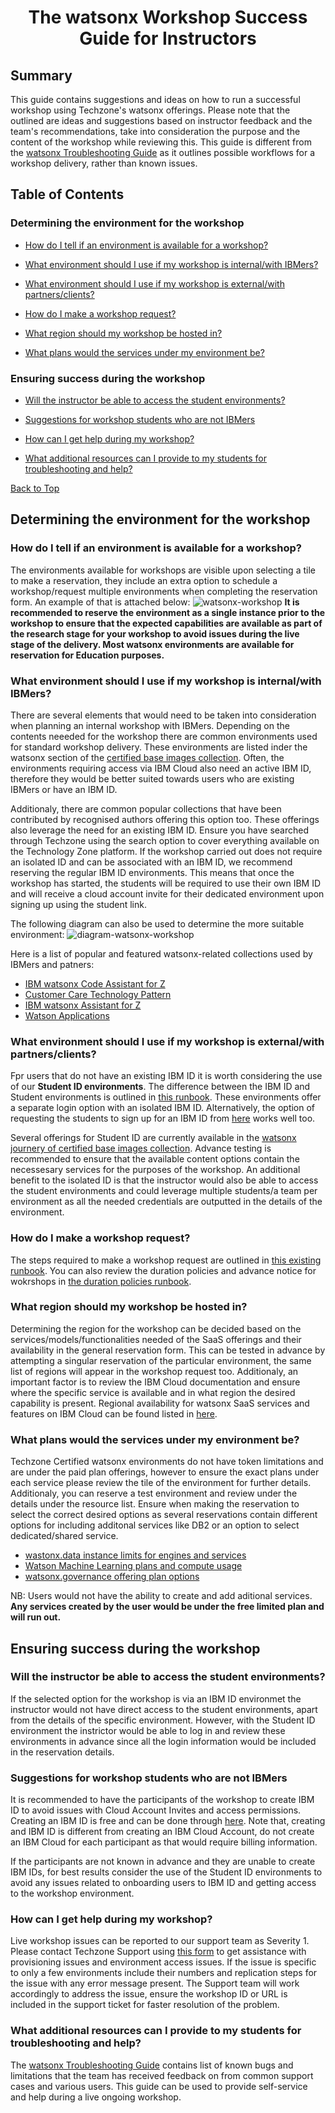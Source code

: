 <h1 align="center">The watsonx Workshop Success Guide for Instructors</h1>


## Summary
This guide contains suggestions and ideas on how to run a successful workshop using Techzone's watsonx offerings. Please note that the outlined are ideas and suggestions based on instructor feedback and the team's recommendations, take into consideration the purpose and the content of the workshop while reviewing this. This guide is different from the [watsonx Troubleshooting Guide](https://github.com/IBM/itz-support-public/blob/main/IBM-Technology-Zone/IBM-Technology-Zone-Runbooks/watsonx_troubleshooting_guide.md#watsonx-troubleshooting-guide) as it outlines possible workflows for a workshop delivery, rather than known issues.


## Table of Contents


### Determining the environment for the workshop
  * [How do I tell if an environment is available for a workshop?]()

  * [What environment should I use if my workshop is internal/with IBMers?]()

  * [What environment should I use if my workshop is external/with partners/clients?]()

  * [How do I make a workshop request?]()

  * [What region should my workshop be hosted in?]()

  * [What plans would the services under my environment be?]()


### Ensuring success during the workshop
              
   * [Will the instructor be able to access the student environments?]()

   * [Suggestions for workshop students who are not IBMers]()

   * [How can I get help during my workshop?]()

   * [What additional resources can I provide to my students for troubleshooting and help?]()


[Back to Top](https://github.com/IBM/itz-support-public/blob/main/IBM-Technology-Zone/IBM-Technology-Zone-Runbooks/watsonx_troubleshooting_guide.md#watsonx-troubleshooting-guide)


## Determining the environment for the workshop


### How do I tell if an environment is available for a workshop?
The environments available for workshops are visible upon selecting a tile to make a reservation, they include an extra option to schedule a workshop/request multiple environments when completing the reservation form. An example of that is attached below:
![watsonx-workshop](https://github.com/IBM/itz-support-public/blob/main/IBM-Technology-Zone/IBM-Technology-Zone-Runbooks/Images/watsonx-workshop.png)
**It is recommended to reserve the environment as a single instance prior to the workshop to ensure that the expected capabilities are available as part of the research stage for your workshop to avoid issues during the live stage of the delivery. Most watsonx environments are available for reservation for Education purposes.**


### What environment should I use if my workshop is internal/with IBMers?
There are several elements that would need to be taken into consideration when planning an internal workshop with IBMers. Depending on the contents neeeded for the workshop there are common environments used for standard workshop delivery. These environments are listed inder the watsonx section of the [certified base images collection](https://techzone.ibm.com/collection/tech-zone-certified-base-images/journey-watsonx). Often, the environments requiring access via IBM Cloud also need an active IBM ID, therefore they would be better suited towards users who are existing IBMers or have an IBM ID.


Additionaly, there are common popular collections that have been contributed by recognised authors offering this option too. These offerings also leverage the need for an existing IBM ID. Ensure you have searched through Techzone using the search option to cover everything available on the Technology Zone platform. If the workshop carried out does not require an isolated ID and can be associated with an IBM ID, we recommend reserving the regular IBM ID environments. This means that once the workshop has started, the students will be required to use their own IBM ID and will receive a cloud account invite for their dedicated environment upon signing up using the student link.

The following diagram can also be used to determine the more suitable environment:
![diagram-watsonx-workshop](https://github.com/IBM/itz-support-public/blob/main/IBM-Technology-Zone/IBM-Technology-Zone-Runbooks/Images/diagram-flow-workshops-watsonx.png)

Here is a list of popular and featured watsonx-related collections used by IBMers and patners:
* [IBM watsonx Code Assistant for Z](https://techzone.ibm.com/collection/653fee8bf2cbbb0017e126de)
* [Customer Care Technology Pattern](https://techzone.ibm.com/collection/643873efb9514600170ce650)
* [IBM watsonx Assistant for Z](https://techzone.ibm.com/collection/6633e75d979046001eea2b77)
* [Watson Applications](https://techzone.ibm.com/collection/6633e75d979046001eea2b77)


### What environment should I use if my workshop is external/with partners/clients?
Fpr users that do not have an existing IBM ID it is worth considering the use of our **Student ID environments**. The difference between the IBM ID and Student environments is outlined in [this runbook](https://github.com/IBM/itz-support-public/blob/main/IBM-Technology-Zone/IBM-Technology-Zone-Runbooks/watsonx_troubleshooting_guide.md#what-is-student-id-environment). These environments offer a separate login option with an isolated IBM ID. Alternatively, the option of requesting the students to sign up for an IBM ID from [here](https://www.ibm.com/account/reg/us-en/signup?formid=urx-19776) works well too. 


Several offerings for Student ID are currently available in the [watsonx journery of certified base images collection](https://techzone.ibm.com/collection/tech-zone-certified-base-images/journey-watsonx). Advance testing is recommended to ensure that the available content options contain the necessesary services for the purposes of the workshop. An additional benefit to the isolated ID is that the instructor would also be able to access the student environments and could leverage multiple students/a team per environment as all the needed credentials are outputted in the details of the environment.


### How do I make a workshop request?
The steps required to make a workshop request are outlined in [this existing runbook](https://github.com/IBM/itz-support-public/blob/main/IBM-Technology-Zone/IBM-Technology-Zone-Runbooks/How-to-schedule-a-hosted-workshop.md). You can also review the duration policies and advance notice for wokrshops in [the duration policies runbook](https://github.com/IBM/itz-support-public/blob/main/IBM-Technology-Zone/IBM-Technology-Zone-Runbooks/reservation-duration-policy.md#workshop-manager-policies).


### What region should my workshop be hosted in?
Determining the region for the workshop can be decided based on the services/models/functionalities needed of the SaaS offerings and their availability in the general reservation form. This can be tested in advance by attempting a singular reservation of the particular environment, the same list of regions will appear in the workshop request too. Additionaly, an important factor is to review the IBM Cloud documentation and ensure where the specific service is available and in what region the desired capability is present. Regional availability for watsonx SaaS services and features on IBM Cloud can be found listed in [here](https://www.ibm.com/docs/en/watsonx/saas?topic=integrations-regional-availability-cloud).


### What plans would the services under my environment be?
Techzone Certified watsonx environments do not have token limitations and are under the paid plan offerings, however to ensure the exact plans under each service please review the tile of the environment for further details. Additionaly, you can reserve a test environment and review under the details under the resource list. Ensure when making the reservation to select the correct desired options as several reservations contain different options for including additonal services like DB2 or an option to select dedicated/shared service.


* [wastonx.data instance limits for engines and services](https://cloud.ibm.com/docs/watsonxdata?topic=watsonxdata-wxd_clust_limits)
* [Watson Machine Learning plans and compute usage](https://dataplatform.cloud.ibm.com/docs/content/wsj/getting-started/wml-plans.html?context=wx)
* [watsonx.governance offering plan options](https://dataplatform.cloud.ibm.com/docs/content/wsj/model/wos-plan-options.html?locale=ru&context=cpdaas)


NB: Users would not have the ability to create and add aditional services. **Any services created by the user would be under the free limited plan and will run out.**


## Ensuring success during the workshop


### Will the instructor be able to access the student environments?
If the selected option for the workshop is via an IBM ID environmet the instructor would not have direct access to the student environments, apart from the details of the specific environment. However, with the Student ID environment the instrictor would be able to log in and review these environments in advance since all the login information would be included in the reservation details. 

### Suggestions for workshop students who are not IBMers
It is recommended to have the participants of the workshop to create IBM ID to avoid issues with Cloud Account Invites and access permissions. Creating an IBM ID is free and can be done through [here](https://www.ibm.com/account/reg/us-en/signup?formid=urx-19776). Note that, creating and IBM ID is different from creating an IBM Cloud Account, do not create an IBM Cloud for each participant as that would require billing information.


If the participants are not known in advance and they are unable to create IBM IDs, for best results consider the use of the Student ID environments to avoid any issues related to onboarding users to IBM ID and getting access to the workshop environment.

### How can I get help during my workshop?
Live workshop issues can be reported to our support team as Severity 1. Please contact Techzone Support using [this form](https://ibmsf.force.com/ibminternalproducts/s/createrecord/NewCase?language=en_US) to get assistance with provisioning issues and environment access issues. If the issue is specific to only a few environments include their numbers and replication steps for the issue with any error message present. The Support team will work accordingly to address the issue, ensure the workshop ID or URL is included in the support ticket for faster resolution of the problem.


### What additional resources can I provide to my students for troubleshooting and help?
The [watsonx Troubleshooting Guide](https://github.com/IBM/itz-support-public/blob/main/IBM-Technology-Zone/IBM-Technology-Zone-Runbooks/watsonx_troubleshooting_guide.md#watsonx-troubleshooting-guide) contains list of known bugs and limitations that the team has received feedback on from common support cases and various users. This guide can be used to provide self-service and help during a live ongoing workshop.

